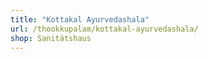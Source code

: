 ```yaml
---
title: "Kottakal Ayurvedashala"
url: /thookkupalam/kottakal-ayurvedashala/
shop: Sanitätshaus
---
```

